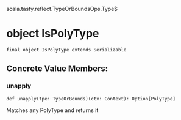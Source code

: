 scala.tasty.reflect.TypeOrBoundsOps.Type$
# object IsPolyType

<pre><code class="language-scala" >final object IsPolyType extends Serializable</pre></code>
## Concrete Value Members:
### unapply
<pre><code class="language-scala" >def unapply(tpe: TypeOrBounds)(ctx: Context): Option[PolyType]</pre></code>
Matches any PolyType and returns it

